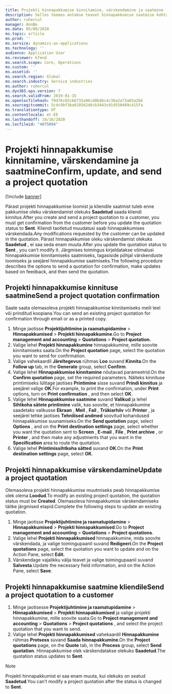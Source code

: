 ```yaml
---
title: Projekti hinnapakkumise kinnitamine, värskendamine ja saatmine
description: Selles teemas antakse teavet hinnapakkumise saatmise kohta kliendile kinnitamiseks, tagasiside põhjal muutmiseks ja seejärel hinnapakkumise tagasisaatmiseks.
author: ruhercul
manager: AnnBe
ms.date: 05/09/2020
ms.topic: article
ms.prod: ''
ms.service: dynamics-ax-applications
ms.technology: ''
audience: Application User
ms.reviewer: kfend
ms.search.scope: Core, Operations
ms.custom: ''
ms.assetid: ''
ms.search.region: Global
ms.search.industry: Service industries
ms.author: ruhercul
ms.dyn365.ops.version: 7
ms.search.validFrom: 2019-01-15
ms.openlocfilehash: f9d76c65cb6732a96cd0bd6c4c36a2a73a65a2b6
ms.sourcegitcommit: 5c4c9bf3ba018562d6cb3443c01d550489c415fa
ms.translationtype: HT
ms.contentlocale: et-EE
ms.lasthandoff: 10/16/2020
ms.locfileid: "4075094"
---
```

# <a name="confirm-update-and-send-a-project-quotation"></a><span data-ttu-id="72628-103">Projekti hinnapakkumise kinnitamine, värskendamine ja saatmine</span><span class="sxs-lookup"><span data-stu-id="72628-103">Confirm, update, and send a project quotation</span></span>

[!include [banner](../includes/banner.md)]

<span data-ttu-id="72628-104">Pärast projekti hinnapakkumise loomist ja kliendile saatmist tuleb enne pakkumise oleku värskendamist olekuks **Saadetud** saada kliendi kinnitus.</span><span class="sxs-lookup"><span data-stu-id="72628-104">After you create and send a project quotation to a customer, you must get confirmation from the customer before you update the quotation status to **Sent**.</span></span> <span data-ttu-id="72628-105">Kliendi taotletud muudatusi saab hinnapakkumises värskendada.</span><span class="sxs-lookup"><span data-stu-id="72628-105">Any modifications requested by the customer can be updated in the quotation.</span></span> <span data-ttu-id="72628-106">Pärast hinnapakkumise oleku värskendamist olekuks **Saadetud** , ei saa seda enam muuta.</span><span class="sxs-lookup"><span data-stu-id="72628-106">After you update the quotation status to **Sent** , you can’t modify it.</span></span> <span data-ttu-id="72628-107">Järgmises toimingus kirjeldatakse võimalusi hinnapakkumise kinnitamiseks saatmiseks, tagasiside põhjal värskenduste loomiseks ja seejärel hinnapakkumise saatmiseks.</span><span class="sxs-lookup"><span data-stu-id="72628-107">The following procedure describes the options to send a quotation for confirmation, make updates based on feedback, and then send the quotation.</span></span>

## <a name="send-a-project-quotation-confirmation"></a><span data-ttu-id="72628-108">Projekti hinnapakkumise kinnituse saatmine</span><span class="sxs-lookup"><span data-stu-id="72628-108">Send a project quotation confirmation</span></span>  

<span data-ttu-id="72628-109">Saate saata olemasoleva projekti hinnapakkumise kinnitamiseks meili teel või prinditud koopiana.</span><span class="sxs-lookup"><span data-stu-id="72628-109">You can send an existing project quotation for confirmation through email or as a printed copy.</span></span> 

1. <span data-ttu-id="72628-110">Minge jaotisse **Projektijuhtimine ja raamatupidamine** > **Hinnapakkumised** > **Projekti hinnapakkumine**.</span><span class="sxs-lookup"><span data-stu-id="72628-110">Go to **Project management and accounting** > **Quotations** > **Project quotation.**</span></span> 
2. <span data-ttu-id="72628-111">Valige lehel **Projekti hinnapakkumine** hinnapakkumine, mille soovite kinnitamiseks saata.</span><span class="sxs-lookup"><span data-stu-id="72628-111">On the **Project quotation** page, select the quotation you want to send for confirmation.</span></span> 
3. <span data-ttu-id="72628-112">Valige vahekaardil **Järeltegevus** rühmas **Loo** suvand **Kinnita**.</span><span class="sxs-lookup"><span data-stu-id="72628-112">On the **Follow up** tab, in the **Generate** group, select **Confirm**.</span></span> 
4. <span data-ttu-id="72628-113">Valige lehel **Hinnapakkumise kinnitamine** nõutavad parameetrid.</span><span class="sxs-lookup"><span data-stu-id="72628-113">On the **Confirm quotation** page, set the required parameters.</span></span> <span data-ttu-id="72628-114">Näiteks kinnituse printimiseks lülitage jaotises **Printimine** sisse suvand **Prindi kinnitus** ja seejärel valige **OK**.</span><span class="sxs-lookup"><span data-stu-id="72628-114">For example, to print the confirmation, under **Print** options, turn on **Print confirmation** , and then select **OK**.</span></span>
5. <span data-ttu-id="72628-115">Valige lehel **Hinnapakkumise saatmine** suvand **Valikud** ja lehel **Sihtkoha sätete printimine** valik, kas soovite, et hinnapakkumine saadetaks valikusse **Ekraan** , **Meil** , **Fail** , **Trükiarhiiv** või **Printer** , ja seejärel tehke jaotises **Tehnilised andmed** soovitud kohandused hinnapakkumise suunamiseks.</span><span class="sxs-lookup"><span data-stu-id="72628-115">On the **Send quotation** page, select **Options** , and on the **Print destination settings** page, select whether you want the quotation sent to **Screen** , **E-mail** , **File** , **Print archive** , or **Printer** , and then make any adjustments that you want in the **Specification** area to route the quotation.</span></span>
6. <span data-ttu-id="72628-116">Valige lehel **Printimissihtkoha sätted** suvand **OK**.</span><span class="sxs-lookup"><span data-stu-id="72628-116">On the **Print destination settings** page, select **OK**.</span></span>  

## <a name="update-a-project-quotation"></a><span data-ttu-id="72628-117">Projekti hinnapakkumise värskendamine</span><span class="sxs-lookup"><span data-stu-id="72628-117">Update a project quotation</span></span>

<span data-ttu-id="72628-118">Olemasoleva projekti hinnapakkumise muutmiseks peab hinnapakkumise olek olema **Loodud**.</span><span class="sxs-lookup"><span data-stu-id="72628-118">To modify an existing project quotation, the quotation status must be **Created**.</span></span> <span data-ttu-id="72628-119">Olemasoleva hinnapakkumise värskendamiseks täitke järgmised etapid.</span><span class="sxs-lookup"><span data-stu-id="72628-119">Complete the following steps to update an existing quotation.</span></span> 

1. <span data-ttu-id="72628-120">Minge jaotisse **Projektijuhtimine ja raamatupidamine** > **Hinnapakkumised** > **Projekti hinnapakkumised**.</span><span class="sxs-lookup"><span data-stu-id="72628-120">Go to **Project management and accounting** > **Quotations** > **Project quotations**.</span></span>
2. <span data-ttu-id="72628-121">Valige lehel **Projekti hinnapakkumised** hinnapakkumine, mida soovite värskendada, ja valige toimingupaanil suvand **Redigeeri**.</span><span class="sxs-lookup"><span data-stu-id="72628-121">On the **Project quotations** page, select the quotation you want to update and on the Action Pane, select **Edit**.</span></span>
3. <span data-ttu-id="72628-122">Värskendage vajalikku välja teavet ja valige toimingupaanil suvand **Salvesta**.</span><span class="sxs-lookup"><span data-stu-id="72628-122">Update the necessary field information, and on the Action Pane, select **Save**.</span></span>  

## <a name="send-a-project-quotation-to-a-customer"></a><span data-ttu-id="72628-123">Projekti hinnapakkumise saatmine kliendile</span><span class="sxs-lookup"><span data-stu-id="72628-123">Send a project quotation to a customer</span></span> 

1. <span data-ttu-id="72628-124">Minge jaotisesse **Projektijuhtimine ja raamatupidamine** > **Hinnapakkumised** > **Projekti hinnapakkumised** ja valige projekti hinnapakkumine, mille soovite saata.</span><span class="sxs-lookup"><span data-stu-id="72628-124">Go to **Project management and accounting** > **Quotations** > **Project quotations** , and select the project quotation that you want to send.</span></span>
2. <span data-ttu-id="72628-125">Valige lehel **Projekti hinnapakkumised** vahekaardil **Hinnapakkumine** rühmas **Protsess** suvand **Saada hinnapakkumine**.</span><span class="sxs-lookup"><span data-stu-id="72628-125">On the **Project quotations** page, on the **Quote** tab, in the **Process** group, select **Send quotation**.</span></span> <span data-ttu-id="72628-126">Hinnapakkumise olek värskendatakse olekuks **Saadetud**.</span><span class="sxs-lookup"><span data-stu-id="72628-126">The quotation status updates to **Sent**.</span></span>

> [!NOTE]
> <span data-ttu-id="72628-127">Projekti hinnapakkumist ei saa enam muuta, kui olekuks on seatud **Saadetud**.</span><span class="sxs-lookup"><span data-stu-id="72628-127">You can’t modify a project quotation after the status is changed to **Sent**.</span></span>
